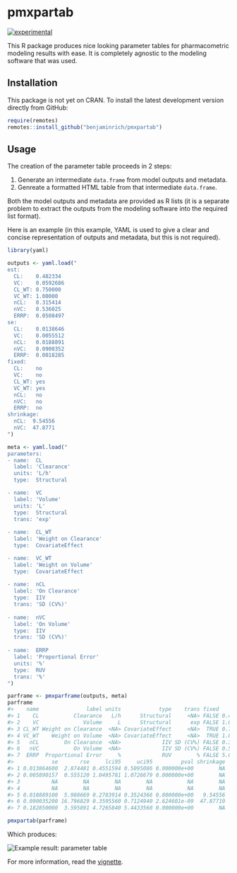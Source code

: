 
<!-- README.md is generated from README.Rmd. Please edit that file -->

# pmxpartab

<!-- badges: start -->

[![experimental](http://badges.github.io/stability-badges/dist/experimental.svg)](http://github.com/badges/stability-badges)
<!-- badges: end -->

This R package produces nice looking parameter tables for pharmacometric
modeling results with ease. It is completely agnostic to the modeling
software that was used.

## Installation

This package is not yet on CRAN. To install the latest development
version directly from GitHub:

``` r
require(remotes)
remotes::install_github("benjaminrich/pmxpartab")
```

## Usage

The creation of the parameter table proceeds in 2 steps:

1.  Generate an intermediate `data.frame` from model outputs and
    metadata.
2.  Genreate a formatted HTML table from that intermediate `data.frame`.

Both the model outputs and metadata are provided as R lists (it is a
separate problem to extract the outputs from the modeling software into
the required list format).

Here is an example (in this example, YAML is used to give a clear and
concise representation of outputs and metadata, but this is not
required).

``` r
library(yaml)

outputs <- yaml.load("
est:
  CL:    0.482334
  VC:    0.0592686
  CL_WT: 0.750000
  VC_WT: 1.00000
  nCL:   0.315414
  nVC:   0.536025
  ERRP:  0.0508497
se:
  CL:    0.0138646
  VC:    0.0055512
  nCL:   0.0188891
  nVC:   0.0900352
  ERRP:  0.0018285
fixed:
  CL:    no
  VC:    no
  CL_WT: yes
  VC_WT: yes
  nCL:   no
  nVC:   no
  ERRP:  no
shrinkage:
  nCL:  9.54556
  nVC:  47.8771
")

meta <- yaml.load("
parameters:
- name:  CL
  label: 'Clearance'
  units: 'L/h'
  type:  Structural

- name:  VC
  label: 'Volume'
  units: 'L'
  type:  Structural
  trans: 'exp'
  
- name:  CL_WT
  label: 'Weight on Clearance'
  type:  CovariateEffect

- name:  VC_WT
  label: 'Weight on Volume'
  type:  CovariateEffect
  
- name:  nCL
  label: 'On Clearance'
  type:  IIV
  trans: 'SD (CV%)'
  
- name:  nVC
  label: 'On Volume'
  type:  IIV
  trans: 'SD (CV%)'
  
- name:  ERRP
  label: 'Proportional Error'
  units: '%'
  type:  RUV
  trans: '%'
")

parframe <- pmxparframe(outputs, meta)
parframe
#>    name               label units            type    trans fixed      est
#> 1    CL           Clearance   L/h      Structural     <NA> FALSE 0.482334
#> 2    VC              Volume     L      Structural      exp FALSE 1.061060
#> 3 CL_WT Weight on Clearance  <NA> CovariateEffect     <NA>  TRUE 0.750000
#> 4 VC_WT    Weight on Volume  <NA> CovariateEffect     <NA>  TRUE 1.000000
#> 5   nCL        On Clearance  <NA>             IIV SD (CV%) FALSE 0.315414
#> 6   nVC           On Volume  <NA>             IIV SD (CV%) FALSE 0.536025
#> 7  ERRP  Proportional Error     %             RUV        % FALSE 5.084970
#>            se       rse     lci95     uci95         pval shrinkage
#> 1 0.013864600  2.874481 0.4551594 0.5095086 0.000000e+00        NA
#> 2 0.005890157  0.555120 1.0495781 1.0726679 0.000000e+00        NA
#> 3          NA        NA        NA        NA           NA        NA
#> 4          NA        NA        NA        NA           NA        NA
#> 5 0.018889100  5.988669 0.2783914 0.3524366 0.000000e+00   9.54556
#> 6 0.090035200 16.796829 0.3595560 0.7124940 2.624601e-09  47.87710
#> 7 0.182850000  3.595891 4.7265840 5.4433560 0.000000e+00        NA
```

``` r
pmxpartab(parframe)
```

Which produces:

![Example result: parameter
table](tools/readme/pmxpartab-example-output.png)

For more information, read the
[vignette](https://benjaminrich.github.io/pmxpartab/vignettes/pmxpartab-vignette.html).
